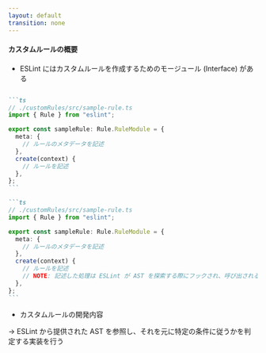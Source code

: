 ```yaml
---
layout: default
transition: none
---
```


<style scoped>
.slidev-vclick-hidden {
  display: none;
}
</style>

#### カスタムルールの概要

<div class="_bullet">

* ESLint にはカスタムルールを作成するためのモージュール (Interface) がある  

````md magic-move

```ts
// ./customRules/src/sample-rule.ts
import { Rule } from "eslint";

export const sampleRule: Rule.RuleModule = {
  meta: {
    // ルールのメタデータを記述
  },
  create(context) {
    // ルールを記述
  },
};
```

```ts
// ./customRules/src/sample-rule.ts
import { Rule } from "eslint";

export const sampleRule: Rule.RuleModule = {
  meta: {
    // ルールのメタデータを記述
  },
  create(context) {
    // ルールを記述
    // NOTE: 記述した処理は ESLint が AST を探索する際にフックされ、呼び出される
  },
};
```

````

<div v-click="2" class="mt-10">

* カスタムルールの開発内容

→ ESLint から提供された AST を参照し、それを元に特定の条件に従うかを判定する実装を行う

</div>

</div>

<!-- 
ESLint には、カスタムルールを作成するためのモジュール、インターフェースがあり、その提供されたインターフェースに沿って記述することで、カスタムルールを開発することができます。  

[click] ここで記述されたカスタムルールは、eslint が AST を 探索 する際にフックされ、呼び出されます。  

[click] そのため、ESLint から提供された AST を参照し、それを元に、特定の条件に従うかを判定する実装を行う。というのが、カスタムールール開発の主な内容になります。
-->